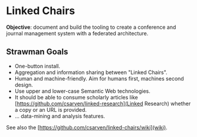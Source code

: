 # Linked Chairs
**Objective**: document and build the tooling to create a conference and journal
management system with a federated architecture.

## Strawman Goals
* One-button install.
* Aggregation and information sharing between "Linked Chairs".
* Human and machine-friendly. Aim for humans first, machines second design.
* Use upper and lower-case Semantic Web technologies.
* It should be able to consume scholarly articles like [https://github.com/csarven/linked-research](Linked Research) whether a copy or an URL is provided.
* ... data-mining and analysis features.

See also the [https://github.com/csarven/linked-chairs/wiki](wiki).
